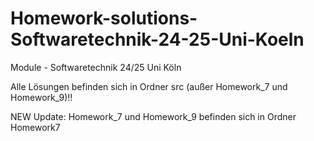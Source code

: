 # Homework-solutions-Softwaretechnik-24-25-Uni-Koeln
Module - Softwaretechnik 24/25 Uni Köln

Alle Lösungen befinden sich in Ordner src (außer Homework_7 und Homework_9)!!

NEW Update: Homework_7 und Homework_9 befinden sich in Ordner Homework7

